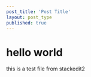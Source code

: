 ```yaml
---
post_title: 'Post Title'
layout: post_type
published: true
---
```

# hello world
this is a test file from stackedit2
<!--stackedit_data:
eyJoaXN0b3J5IjpbLTk3OTgwOTc2OV19
-->
